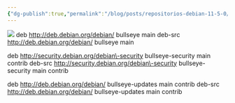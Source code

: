 ```yaml
---
{"dg-publish":true,"permalink":"/blog/posts/repositorios-debian-11-5-0/"}
---
```


![](../fetched_images\debian.jpg)
deb http://deb.debian.org/debian/ bullseye main
deb\-src http://deb.debian.org/debian/ bullseye main

deb http://security.debian.org/debian\-security bullseye\-security main contrib
deb\-src http://security.debian.org/debian\-security bullseye\-security main contrib

deb http://deb.debian.org/debian/ bullseye\-updates main contrib
deb\-src http://deb.debian.org/debian/ bullseye\-updates main contrib
